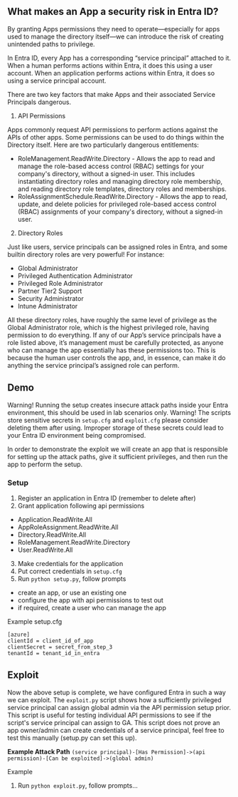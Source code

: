 ## What makes an App a security risk in Entra ID?

By granting Apps permissions they need to operate—especially for apps used to manage the directory itself—we can introduce the risk of creating unintended paths to privilege.

In Entra ID, every App has a corresponding “service principal” attached to it. When a human performs actions within Entra, it does this using a user account. When an application performs actions within Entra, it does so using a service principal account.

There are two key factors that make Apps and their associated Service Principals dangerous.

1. API Permissions

Apps commonly request API permissions to perform actions against the APIs of other apps. Some permissions can be used to do things within the Directory itself. Here are two particularly dangerous entitlements:

- RoleManagement.ReadWrite.Directory - Allows the app to read and manage the role-based access control (RBAC) settings for your company's directory, without a signed-in user. This includes instantiating directory roles and managing directory role membership, and reading directory role templates, directory roles and memberships.
- RoleAssignmentSchedule.ReadWrite.Directory - Allows the app to read, update, and delete policies for privileged role-based access control (RBAC) assignments of your company's directory, without a signed-in user.

2. Directory Roles

Just like users, service principals can be assigned roles in Entra, and some builtin directory roles are very powerful! For instance:
- Global Administrator
- Privileged Authentication Administrator
- Privileged Role Administrator
- Partner Tier2 Support
- Security Administrator
- Intune Administrator

All these directory roles, have roughly the same level of privilege as the Global Administrator role, which is the highest privileged role, having permission to do everything. If any of our App’s service principals have a role listed above, it’s management must be carefully protected, as anyone who can manage the app essentially has these permissions too. This is because the human user controls the app, and, in essence, can make it do anything the service principal’s assigned role can perform.

## Demo

Warning! Running the setup creates insecure attack paths inside your Entra environment, this should be used in lab scenarios only.
Warning! The scripts store sensitive secrets in `setup.cfg` and `exploit.cfg` please consider deleting them after using. Improper storage of these secrets could lead to your Entra ID environment being compromised.

In order to demonstrate the exploit we will create an app that is responsible for setting up the attack paths, give it sufficient privileges, and then run the app to perform the setup.

### Setup

1. Register an application in Entra ID (remember to delete after)
2. Grant application following api permissions
  - Application.ReadWrite.All
  - AppRoleAssignment.ReadWrite.All
  - Directory.ReadWrite.All
  - RoleManagement.ReadWrite.Directory
  - User.ReadWrite.All
3. Make credentials for the application
4. Put correct credentials in `setup.cfg`
5. Run `python setup.py`, follow prompts
  - create an app, or use an existing one
  - configure the app with api permissions to test out
  - if required, create a user who can manage the app


Example setup.cfg

```
[azure]
clientId = client_id_of_app
clientSecret = secret_from_step_3
tenantId = tenant_id_in_entra
```

## Exploit

Now the above setup is complete, we have configured Entra in such a way we can exploit. The `exploit.py` script shows how a sufficiently privileged service principal can assign global admin via the API permission setup prior. This script is useful for testing individual API permissions to see if the script's service principal can assign to GA. This script does not prove an app owner/admin can create credentials of a service principal, feel free to test this manually (setup.py can set this up).

**Example Attack Path**
`(service principal)-[Has Permission]->(api permission)-[Can be exploited]->(global admin)`

Example
1. Run `python exploit.py`, follow prompts...

